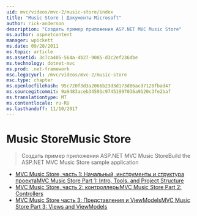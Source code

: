 ```yaml
---
uid: mvc/videos/mvc-2/music-store/index
title: "Music Store | Документы Microsoft"
author: rick-anderson
description: "Создать пример приложения ASP.NET MVC Music Store"
ms.author: aspnetcontent
manager: wpickett
ms.date: 09/28/2011
ms.topic: article
ms.assetid: 3c7ca405-564a-4b27-9085-d3c2ef236dbe
ms.technology: dotnet-mvc
ms.prod: .net-framework
msc.legacyurl: /mvc/videos/mvc-2/music-store
msc.type: chapter
ms.openlocfilehash: 95c720f3d3a2066b23d3d173d86acd7120fbad47
ms.sourcegitcommit: 9a9483aceb34591c97451997036a9120c3fe2baf
ms.translationtype: MT
ms.contentlocale: ru-RU
ms.lasthandoff: 11/10/2017
---
```

<a name="music-store"></a><span data-ttu-id="4551e-103">Music Store</span><span class="sxs-lookup"><span data-stu-id="4551e-103">Music Store</span></span>
====================
> <span data-ttu-id="4551e-104">Создать пример приложения ASP.NET MVC Music Store</span><span class="sxs-lookup"><span data-stu-id="4551e-104">Build the ASP.NET MVC Music Store sample application</span></span>


- [<span data-ttu-id="4551e-105">MVC Music Store, часть 1: Начальный, инструменты и структура проекта</span><span class="sxs-lookup"><span data-stu-id="4551e-105">MVC Music Store Part 1: Intro, Tools, and Project Structure</span></span>](mvc-music-store-part-1-intro-tools-and-project-structure.md)
- [<span data-ttu-id="4551e-106">MVC Music Store, часть 2: контроллеры</span><span class="sxs-lookup"><span data-stu-id="4551e-106">MVC Music Store Part 2: Controllers</span></span>](mvc-music-store-part-2-controllers.md)
- [<span data-ttu-id="4551e-107">MVC Music Store часть 3: Представления и ViewModels</span><span class="sxs-lookup"><span data-stu-id="4551e-107">MVC Music Store Part 3: Views and ViewModels</span></span>](mvc-music-store-part-3-views-and-viewmodels.md)
